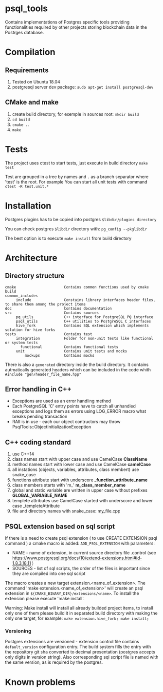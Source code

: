 # psql_tools

Contains implementations of Postgres specific tools providing functionalities required by other projects storing blockchain data in the Postrges database.

# Compilation
## Requirements
1. Tested on Ubuntu 18.04
2. postgresql server dev package: `sudo apt-get install postgresql-dev`

## CMake and make
1. create build directory, for exemple in sources root: `mkdir build`
2. `cd build`
3. `cmake ..`
4. `make`

# Tests
The project uses ctest to start tests, just execute in build directory `make test`

Test are grouped in a tree by names and `.` as a branch separator where 'test' is the root.
For example You can start all unit tests with command `ctest -R test.unit.*` 

# Installation
Postgres plugins has to be copied into postgres `$libdir/plugins directory`

You can check postgres `$libdir` directory with: `pg_config --pkglibdir`

The best option is to execute `make install` from build directory

# Architecture
## Directory structure
   ```
   cmake                      Contains common functions used by cmake build
   common_includes
        include               Constains library interfaces header files, to share them among the project items
   doc                        Contains documentation
   src                        Contains sources
        pq_utils              C++ interface for PostgreSQL PQ interface
        psql_utils            C++ utilities to PostgreSQL C interfaces
        hive_fork             Contains SQL extension which implements solution for hive forks 
   tests                      Contains test
        integration           Folder for non-unit tests like functional or system tests
          functional          Contains functional tests
        unit                  Contains unit tests and mocks
            mockups           Contains mocks 
   ```

There is also a `generated` directory inside the build directory. It contains autmatically generated headers which can be included
in the code whith ```#include "gen/header_file_name.hpp"```
## Error handling in C++
- Exceptions are used as an error handling method
- Each PostgreSQL 'C' entry points have to catch all unhandled exceptions and logs them as errors using LOG_ERROR macro
  what breaks pending transaction
- RAII is in use - each our object contructors may throw PsqlTools::ObjectInitializationException

## C++ coding standard
1. use C++14
2. class names start with upper case and use CamelCase __ClassName__
3. method names start with lower case and use CamelCase __camelCase__
4. all instations (objects, variables, attributes, class membert) use snake_case
5. functions attribute start with underscore ___function_attribute_name__
6. class members starts with 'm_' __m_class_member_name__
7. global and static variable are written in upper case without prefixes __GLOBAL_VARIABLE_NAME__
8. templete attributes use CamelCase started with underscore and lower case  _templeteAttribute
9. file and directory names with snake_case: my_file.cpp

## PSQL extension based on sql script
If there is a need to create psql extension ( to use CREATE EXTENSION psql command ) a cmake macro is added:
`ADD_PSQL_EXTENSION` with parameters:
- NAME - name of extension, in current source directory file <name>.control (see https://www.postgresql.org/docs/10/extend-extensions.html#id-1.8.3.18.11 ) 
- SOURCES - list of sql scripts, the order of the files is important since they are compiled into one sql script

The macro creates a new target extension.<name_of_extension>. The command 'make extension.<name_of_extension>' will create
an psql extension in `${CMAKE_BINARY_DIR}/extensions/<name>`.
To install the extension please execute 'make install'.

Warning: Make install will install all already builded project items, to install only one of them please build it
in separated build directory with making the only one target, for example: `make extension.hive_fork; make install;` 

### Versioning
Postgres extensions are versioned - extension control file contains `default_version` configuration entry. The build system
fills the entry with the repository git sha converted to decimal presentation (postgres accepts only digits in version string).
Also corresponding sql script file is named with the same version, as is required by the postgres.
# Known problems
